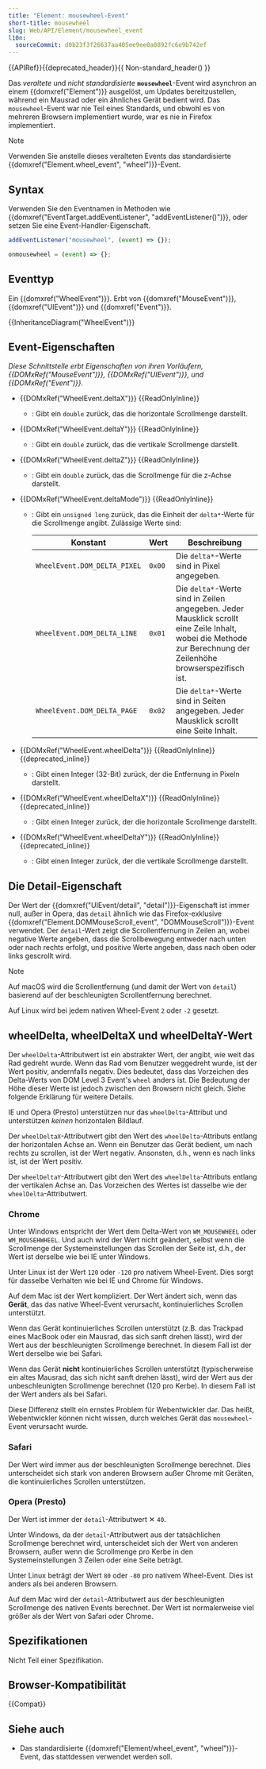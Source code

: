 ```yaml
---
title: "Element: mousewheel-Event"
short-title: mousewheel
slug: Web/API/Element/mousewheel_event
l10n:
  sourceCommit: d0b23f3f26637aa405ee9ee0a0892fc6e9b742ef
---
```


{{APIRef}}{{deprecated_header}}{{ Non-standard_header() }}

Das _veraltete_ und _nicht standardisierte_ **`mousewheel`**-Event wird asynchron an einem {{domxref("Element")}} ausgelöst, um Updates bereitzustellen, während ein Mausrad oder ein ähnliches Gerät bedient wird. Das `mousewheel`-Event war nie Teil eines Standards, und obwohl es von mehreren Browsern implementiert wurde, war es nie in Firefox implementiert.

> [!NOTE]
> Verwenden Sie anstelle dieses veralteten Events das standardisierte {{domxref("Element.wheel_event", "wheel")}}-Event.

## Syntax

Verwenden Sie den Eventnamen in Methoden wie {{domxref("EventTarget.addEventListener", "addEventListener()")}}, oder setzen Sie eine Event-Handler-Eigenschaft.

```js
addEventListener("mousewheel", (event) => {});

onmousewheel = (event) => {};
```

## Eventtyp

Ein {{domxref("WheelEvent")}}. Erbt von {{domxref("MouseEvent")}}, {{domxref("UIEvent")}} und {{domxref("Event")}}.

{{InheritanceDiagram("WheelEvent")}}

## Event-Eigenschaften

_Diese Schnittstelle erbt Eigenschaften von ihren Vorläufern, {{DOMxRef("MouseEvent")}}, {{DOMxRef("UIEvent")}}, und {{DOMxRef("Event")}}._

- {{DOMxRef("WheelEvent.deltaX")}} {{ReadOnlyInline}}
  - : Gibt ein `double` zurück, das die horizontale Scrollmenge darstellt.
- {{DOMxRef("WheelEvent.deltaY")}} {{ReadOnlyInline}}
  - : Gibt ein `double` zurück, das die vertikale Scrollmenge darstellt.
- {{DOMxRef("WheelEvent.deltaZ")}} {{ReadOnlyInline}}
  - : Gibt ein `double` zurück, das die Scrollmenge für die z-Achse darstellt.
- {{DOMxRef("WheelEvent.deltaMode")}} {{ReadOnlyInline}}

  - : Gibt ein `unsigned long` zurück, das die Einheit der `delta*`-Werte für die Scrollmenge angibt. Zulässige Werte sind:

    | Konstant                     | Wert   | Beschreibung                                                                                                                                                  |
    | ---------------------------- | ------ | ------------------------------------------------------------------------------------------------------------------------------------------------------------ |
    | `WheelEvent.DOM_DELTA_PIXEL` | `0x00` | Die `delta*`-Werte sind in Pixel angegeben.                                                                                                                  |
    | `WheelEvent.DOM_DELTA_LINE`  | `0x01` | Die `delta*`-Werte sind in Zeilen angegeben. Jeder Mausklick scrollt eine Zeile Inhalt, wobei die Methode zur Berechnung der Zeilenhöhe browserspezifisch ist. |
    | `WheelEvent.DOM_DELTA_PAGE`  | `0x02` | Die `delta*`-Werte sind in Seiten angegeben. Jeder Mausklick scrollt eine Seite Inhalt.                                                                      |

- {{DOMxRef("WheelEvent.wheelDelta")}} {{ReadOnlyInline}} {{deprecated_inline}}
  - : Gibt einen Integer (32-Bit) zurück, der die Entfernung in Pixeln darstellt.
- {{DOMxRef("WheelEvent.wheelDeltaX")}} {{ReadOnlyInline}} {{deprecated_inline}}
  - : Gibt einen Integer zurück, der die horizontale Scrollmenge darstellt.
- {{DOMxRef("WheelEvent.wheelDeltaY")}} {{ReadOnlyInline}} {{deprecated_inline}}
  - : Gibt einen Integer zurück, der die vertikale Scrollmenge darstellt.

## Die Detail-Eigenschaft

Der Wert der {{domxref("UIEvent/detail", "detail")}}-Eigenschaft ist immer null, außer in Opera, das `detail` ähnlich wie das Firefox-exklusive {{domxref("Element.DOMMouseScroll_event", "DOMMouseScroll")}}-Event verwendet. Der `detail`-Wert zeigt die Scrollentfernung in Zeilen an, wobei negative Werte angeben, dass die Scrollbewegung entweder nach unten oder nach rechts erfolgt, und positive Werte angeben, dass nach oben oder links gescrollt wird.

> [!NOTE]
> Auf macOS wird die Scrollentfernung (und damit der Wert von `detail`) basierend auf der beschleunigten Scrollentfernung berechnet.

Auf Linux wird bei jedem nativen Wheel-Event `2` oder `-2` gesetzt.

## wheelDelta, wheelDeltaX und wheelDeltaY-Wert

Der `wheelDelta`-Attributwert ist ein abstrakter Wert, der angibt, wie weit das Rad gedreht wurde. Wenn das Rad vom Benutzer weggedreht wurde, ist der Wert positiv, andernfalls negativ. Dies bedeutet, dass das Vorzeichen des Delta-Werts von DOM Level 3 Event's `wheel` anders ist. Die Bedeutung der Höhe dieser Werte ist jedoch zwischen den Browsern nicht gleich. Siehe folgende Erklärung für weitere Details.

IE und Opera (Presto) unterstützen nur das `wheelDelta`-Attribut und unterstützen _keinen_ horizontalen Bildlauf.

Der `wheelDeltaX`-Attributwert gibt den Wert des `wheelDelta`-Attributs entlang der horizontalen Achse an. Wenn ein Benutzer das Gerät bedient, um nach rechts zu scrollen, ist der Wert negativ. Ansonsten, d.h., wenn es nach links ist, ist der Wert positiv.

Der `wheelDeltaY`-Attributwert gibt den Wert des `wheelDelta`-Attributs entlang der vertikalen Achse an. Das Vorzeichen des Wertes ist dasselbe wie der `wheelDelta`-Attributwert.

### Chrome

Unter Windows entspricht der Wert dem Delta-Wert von `WM_MOUSEWHEEL` oder `WM_MOUSEHWHEEL`. Und auch wird der Wert nicht geändert, selbst wenn die Scrollmenge der Systemeinstellungen das Scrollen der Seite ist, d.h., der Wert ist derselbe wie bei IE unter Windows.

Unter Linux ist der Wert `120` oder `-120` pro nativem Wheel-Event. Dies sorgt für dasselbe Verhalten wie bei IE und Chrome für Windows.

Auf dem Mac ist der Wert kompliziert. Der Wert ändert sich, wenn das **Gerät**, das das native Wheel-Event verursacht, kontinuierliches Scrollen unterstützt.

Wenn das Gerät kontinuierliches Scrollen unterstützt (z.B. das Trackpad eines MacBook oder ein Mausrad, das sich sanft drehen lässt), wird der Wert aus der beschleunigten Scrollmenge berechnet. In diesem Fall ist der Wert derselbe wie bei Safari.

Wenn das Gerät **nicht** kontinuierliches Scrollen unterstützt (typischerweise ein altes Mausrad, das sich nicht sanft drehen lässt), wird der Wert aus der unbeschleunigten Scrollmenge berechnet (120 pro Kerbe). In diesem Fall ist der Wert anders als bei Safari.

Diese Differenz stellt ein ernstes Problem für Webentwickler dar. Das heißt, Webentwickler können nicht wissen, durch welches Gerät das `mousewheel`-Event verursacht wurde.

### Safari

Der Wert wird immer aus der beschleunigten Scrollmenge berechnet. Dies unterscheidet sich stark von anderen Browsern außer Chrome mit Geräten, die kontinuierliches Scrollen unterstützen.

### Opera (Presto)

Der Wert ist immer der `detail`-Attributwert ✕ `40`.

Unter Windows, da der `detail`-Attributwert aus der tatsächlichen Scrollmenge berechnet wird, unterscheidet sich der Wert von anderen Browsern, außer wenn die Scrollmenge pro Kerbe in den Systemeinstellungen 3 Zeilen oder eine Seite beträgt.

Unter Linux beträgt der Wert `80` oder `-80` pro nativem Wheel-Event. Dies ist anders als bei anderen Browsern.

Auf dem Mac wird der `detail`-Attributwert aus der beschleunigten Scrollmenge des nativen Events berechnet. Der Wert ist normalerweise viel größer als der Wert von Safari oder Chrome.

## Spezifikationen

Nicht Teil einer Spezifikation.

## Browser-Kompatibilität

{{Compat}}

## Siehe auch

- Das standardisierte {{domxref("Element/wheel_event", "wheel")}}-Event, das stattdessen verwendet werden soll.
